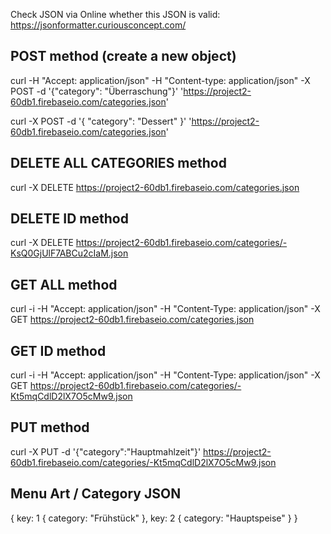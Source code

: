 Check JSON via Online whether this JSON is valid: https://jsonformatter.curiousconcept.com/

## POST method (create a new object)

curl -H "Accept: application/json" -H "Content-type: application/json" -X POST -d '{"category": "Überraschung"}' 'https://project2-60db1.firebaseio.com/categories.json'

curl -X POST -d '{
  "category": "Dessert"
}' 'https://project2-60db1.firebaseio.com/categories.json'

## DELETE ALL CATEGORIES method

curl -X DELETE https://project2-60db1.firebaseio.com/categories.json

## DELETE ID method

curl -X DELETE https://project2-60db1.firebaseio.com/categories/-KsQ0GjUlF7ABCu2cIaM.json

## GET ALL method

curl -i -H "Accept: application/json" -H "Content-Type: application/json" -X GET https://project2-60db1.firebaseio.com/categories.json

## GET ID method

curl -i -H "Accept: application/json" -H "Content-Type: application/json" -X GET https://project2-60db1.firebaseio.com/categories/-Kt5mqCdlD2lX7O5cMw9.json

## PUT method

curl -X PUT -d '{"category":"Hauptmahlzeit"}' https://project2-60db1.firebaseio.com/categories/-Kt5mqCdlD2lX7O5cMw9.json

## Menu Art / Category JSON

{
  key: 1 {
    category: "Frühstück"
  },
  key: 2 {
    category: "Hauptspeise"
  }
}
